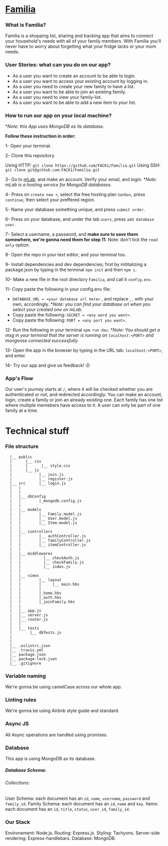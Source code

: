 # [Familia]()

### What is Familia?

Familia is a shopping list, sharing and tracking app that aims to connect your household's needs with all of your family members. With Familia you'll never have to worry about forgetting what your fridge lacks or your mom needs.

### User Stories: what can you do on our app?

- As a user you want to create an account to be able to login.
- As a user you want to access your existing account by logging in.
- As a user you need to create your new family to have a list.
- As a user you want to be able to join an existing family.
- As a user you need to view your family-list.
- As a user you want to be able to add a new item to your list.

### How to run our app on your local machine?

**Note: this App uses MongoDB as its database.*

**Follow these instruction in order:**

1- Open your terminal.

2- Clone this repository.

Using HTTP: `git clone https://github.com/FACK1/Familia.git`
Using SSH: `git clone git@github.com:FACK1/Familia.git`

3- Go to [mLab](https://mlab.com/), and make an account. Verify your email, and login. \*_Note: mLab is a hosting service for MongoDB databases._

4- Press on `create new +`, select the free hosting plan `Sanbox`, press `continue`, then select your preffered region.

5- Name your database something unique, and press `submit order`.

6- Press on your database, and under the tab `users`, press `add database user`.

7- Select a username, a password, and **make sure to save them somewhere, we're gonna need them for step 11**. Note: don't tick the `read only` option.

8- Open the repo in your text editor, and your terminal too.

9- Install dependencies and dev dependencies; first by inititalizing a package.json by typing in the terminal `npm init` and then `npm i`.

10- Make a new file in the root directory `Familia`, and call it `config.env`.

11- Copy paste the following in your config.env file:

- `DATABASE_URL = <your database url here>` , and replace <dubuser>, <dbpasswords>, <dbname> with your own, accordingly. *_Note: you can find your database url when you select your created one on mLab._
- Copy paste the following: `SECRET = <any word you want>`.
- Copy paste the following: `PORT = <any port you want>`.

12- Run the following in your terminal `npm run dev`. 
*_Note: You should get a msg in your terminal that the server is running on `localhost:<PORT>` and mongoose connected successfully._

13- Open the app in the browser by typing in the URL tab: `localhost:<PORT>`, and enter.

14- Try our app and give us feedback! :D

### App's Flow

Our user's journey starts at `/`, where it will be checked whether you are authenticated or not, and redirected accordingly. You can make an account, login, create a family or join an already existing one. Each family has one list where multiple memebers have access to it. A user can only be part of one family at a time.

# Technical stuff

### File structure

```
  |__ public
  |      |__ css
  |      |      |__ style.css
  |      |__ js
  |            |__ join.js
  |            |__ register.js
  |__ src      |__ login.js
  |   |
  |   |
  |   |__ dbConfig
  |   |        |_mongodb.config.js
  |   |
  |   |__ models
  |   |        |__ Family.model.js
  |   |        |__ User.model.js
  |   |        |__ Item.model.js
  |   |
  |   |__ controllers
  |   |        |__ authController.js
  |   |        |__ familyController.js
  |   |        |__ itemController.js
  |   |
  |   |__ middlewares
  |   |          |__ checkAuth.js
  |   |          |__ checkFamily.js
  |   |          |__ index.js
  |   |
  |   |__ views
  |   |        |__ layout
  |   |        |     |__ main.hbs
  |   |        |
  |   |        |_home.hbs
  |   |        |_auth.hbs
  |   |        |_joinFamily.hbs
  |   |
  |   |__ app.js
  |   |__ server.js
  |   |__ router.js
  |   |
  |   |__ tests
  |        |__ dbTests.js
  |
  |
  |__ .eslintrc.json
  |__ .travis.yml
  |__ package.json
  |__ package-lock.json
  |__ .gitignore
```

### Variable naming

We're gonna be using camelCase across our whole app.

### Linting rules

We're gonna be using Airbnb style guide and standard.

### Async JS

All Async operations are handled using promises.

### Database

This app is using MongoDB as its database.

##### Database Schema:

###### Collections:

User Schema: each document has an `id`, `name`, `username`, `password` and `family_id`.
Family Schema: each document has an `id`, `name` and `key`.
Items: each document has an `id`, `title`, `status`, `user_id`, `family_id`.

### Our Stack

Environement: Node.js.
Routing: Express.js.
Styling: Tachyons.
Server-side rendering: Express-handlebars.
Database: MongoDB.
